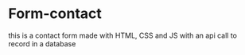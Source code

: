 # Form-contact

this is a contact form made with HTML, CSS and JS with an api call to record in a database
